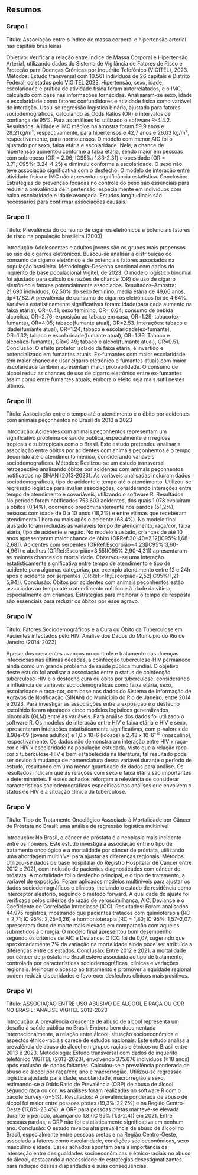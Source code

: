 ## Resumos

### Grupo I

Título: Associação entre o índice de massa corporal e hipertensão arterial nas capitais brasileiras

Objetivo: Verificar a relação entre Índice de Massa Corporal e Hipertensão Arterial, utilizando dados do Sistema de Vigilância de Fatores de Risco e Proteção para Doenças Crônicas por Inquérito Telefônico (VIGITEL), 2023. 
Métodos: Estudo transversal com 10.561 indivíduos de 26 capitais e Distrito Federal, coletados pelo VIGITEL 2023. Hipertensão, sexo, idade, escolaridade e prática de atividade física foram autorrelatados, e o IMC, calculado com base nas informações fornecidas. Analisaram-se sexo, idade e escolaridade como fatores confundidores e atividade física como variável de interação. Usou-se regressão logística binária, ajustada para fatores sociodemográficos, calculando as Odds Ratios (OR) e intervalos de confiança de 95%. Para as análises foi utilizado o software R-4.4.2.
Resultados: A idade e IMC médios na amostra foram 59,9 anos e 28,21kg/m², respectivamente, para hipertensos e 42,7 anos e 26,03 kg/m², respectivamente, para normotensos. O modelo com menor AIC foi o ajustado por sexo, faixa etária e escolaridade. Nele, a chance de hipertensão aumentou conforme a faixa etária, sendo maior em pessoas com sobrepeso (OR = 2.06; IC95%: 1.83-2.31) e obesidade (OR = 3.71;IC95%: 3.24-4.25) e diminuiu conforme a escolaridade. O sexo não teve associação significativa com o desfecho. O modelo de interação entre atividade física e IMC não apresentou significância estatística. 
Conclusão: Estratégias de prevenção focadas no controle do peso são essenciais para reduzir a prevalência de hipertensão, especialmente em indivíduos com baixa escolaridade e idade avançada. Estudos longitudinais são necessários para confirmar associações causais.


### Grupo II

Título: Prevalência do consumo de cigarros eletrônicos e potenciais fatores de risco na população brasileira (2003)

Introdução-Adolescentes e adultos jovens são os grupos mais propensos ao uso de cigarros eletrônicos. Buscou-se analisar a distribuição do consumo de cigarro eletrônico e de potenciais fatores associados na população brasileira. Metodologia–Desenho seccional com dados do inquérito de base populacional Vigitel, de 2023. O modelo logístico binomial foi ajustado para cálculo de razões de chance (OR) de uso de cigarro eletrônico e fatores potencialmente associados. Resultados–Amostra: 21.690 indivíduos, 62,50% do sexo feminino, média etária de 49,66 anos, dp=17,82. A prevalência de consumo de cigarros eletrônicos foi de 4,64%. Variáveis estatisticamente significativas foram: idade(para cada aumento na faixa etária), OR=0.41; sexo feminino, OR= 0.64; consumo de bebida alcoólica, OR=2.76; exposição ao tabaco em casa, OR=1.29; tabaco(ex-fumante), OR=4.05; tabaco(fumante atual), OR=2.53. Interações: tabaco e idade(fumante atual), OR=1.24; tabaco e escolaridade(ex-fumante), OR=1.32; tabaco e escolaridade(fumante atual), OR=1.36. Tabaco e álcool(ex-fumante), OR=0.49; tabaco e álcool(fumante atual), OR=0.51. Conclusão: O efeito protetor isolado da faixa etária, é invertido e potencializado em fumantes atuais. Ex-fumantes com maior escolaridade têm maior chance de usar cigarro eletrônico e fumantes atuais com maior escolaridade também apresentam maior probabilidade. O consumo de álcool reduz as chances de uso de cigarro eletrônico entre ex-fumantes assim como entre fumantes atuais, embora o efeito seja mais sutil nestes últimos. 

### Grupo III

Título: Associação entre o tempo até o atendimento e o óbito por acidentes com animais peçonhentos no Brasil de 2013 a 2023

Introdução: Acidentes com animais peçonhentos representam um significativo problema de saúde pública, especialmente em regiões tropicais e subtropicais como o Brasil. Este estudo pretendeu analisar a associação entre óbitos por acidentes com animais peçonhentos e o tempo decorrido até o atendimento médico, considerando variáveis sociodemográficas. 
Métodos: Realizou-se um estudo transversal retrospectivo analisando óbitos por acidentes com animais peçonhentos notificados no SINAN (2013-2023). As variáveis analisadas incluíram dados sociodemográficos, tipo de acidente e tempo até o atendimento. Utilizou-se regressão logística para avaliar associações, considerando interações entre tempo de atendimento e covariáveis, utilizando o software R. 
Resultados: No período foram notificados 753.603 acidentes, dos quais 1.078 evoluíram a óbitos (0,14%), ocorrendo predominantemente nos pardos (51,2%), pessoas com idade de 0 a 10 anos (18,2%) e entre vítimas que receberam atendimento 1 hora ou mais após o acidente (63,4%). No modelo final ajustado foram incluídas as variáveis tempo de atendimento, raça/cor, faixa etária, tipo de acidente e região. No modelo ajustado, crianças de até 10 anos apresentaram maior chance de óbito (ORRef:30-40=2,12[IC95%:1,68-2,68]). Acidentes com serpentes (ORRef:Escorpião=4,23[IC95%:3,60-4,96]) e abelhas (ORRef:Escorpião=3,55[IC95%:2,90-4,31]) apresentaram as maiores chances de mortalidade. Observou-se uma interação estatisticamente significativa entre tempo de atendimento e tipo de acidente para algumas categorias, por exemplo atendimento entre 12 e 24h após o acidente por serpentes (ORRef:<1h;Escorpião=2,52[IC95%:1,21-5,94]). 
Conclusão: Óbitos por acidentes com animais peçonhentos estão associados ao tempo até o atendimento médico e à idade da vítima, especialmente em crianças. Estratégias para melhorar o tempo de resposta são essenciais para reduzir os óbitos por esse agravo.

### Grupo IV

Título: Fatores Sociodemográficos e a Cura ou Óbito da Tuberculose em Pacientes infectados pelo HIV: Análise dos Dados do Município do Rio de Janeiro (2014-2023)

Apesar dos crescentes avanços no controle e tratamento das doenças infecciosas nas últimas décadas, a coinfecção tuberculose-HIV permanece ainda como um grande problema de saúde pública mundial. O objetivo deste estudo foi analisar a associação entre o status de coinfecção tuberculose-HIV e o desfecho cura ou óbito por tuberculose, considerando a influência de variáveis sociodemográficas como faixa etária, sexo, escolaridade e raça-cor, com base nos dados do Sistema de Informação de Agravos de Notificação (SINAN) do Município do Rio de Janeiro, entre 2014 e 2023. Para investigar as associações entre a exposição e o desfecho escolhido foram ajustados cinco modelos logísticos generalizados binomiais (GLM) entre as variáveis. Para análise dos dados foi utilizado o software R. Os modelos de interação entre HIV e faixa etária e HIV e sexo, apresentaram interações estatisticamente significativas, com p-valores de 8.98e-09 (jovens adultos) e 1,0 x 10-6 (idosos) e  2.43 x 10-6⁻¹⁰ (masculino), respectivamente. Os dados não demonstraram interação entre HIV x raça-cor e HIV x escolaridade na população estudada. Visto que a relação raca-cor x tuberculose-HIV é bem estabelecida na literatura, tal resultado pode ser devido à mudança de nomenclatura dessa variável durante o período de estudo, resultando em uma menor quantidade de dados para análise. Os resultados indicam que as relações com sexo e faixa etária são importantes e determinantes. E esses achados reforçam a relevância de considerar características sociodemográficas específicas nas análises que envolvem o status de HIV e a situação clínica da tuberculose.


### Grupo V

Título: Tipo de Tratamento Oncológico Associado à Mortalidade por Câncer de Próstata no Brasil: uma análise de regressão logística multinível

Introdução: No Brasil, o câncer de próstata é a neoplasia mais incidente entre os homens. Este estudo investiga a associação entre o tipo de tratamento oncológico e a mortalidade por câncer de próstata, utilizando uma abordagem multinível para ajustar as diferenças regionais. Métodos: Utilizou-se dados de base hospitalar do Registro Hospitalar de Câncer entre 2012 e 2021, com inclusão de pacientes diagnosticados com câncer de próstata. A mortalidade foi o desfecho principal, e o tipo de tratamento, a variável de exposição. Foram aplicados modelos multiníveis para ajustar os dados sociodemográficos e clínicos, incluindo o estado de residência como interceptor aleatório, seguindo o método forward. A qualidade do ajuste foi verificada pelos critérios de razão de verossimilhança, AIC, Deviance e o Coeficiente de Correlação Intraclasse (ICC). Resultados: Foram analisados 44.975 registros, mostrando que pacientes tratados com quimioterapia (RC = 2,71; IC 95%: 2,25–3,26) e hormonioterapia (RC = 1,80; IC 95%: 1,57–2,07) apresentam risco de morte mais elevado em comparação com aqueles submetidos à cirurgia. O modelo final apresentou bom desempenho segundo os critérios de AIC e Deviance. O ICC foi de 0,07, sugerindo que aproximadamente 7% da variação na mortalidade ainda pode ser atribuída a diferenças entre os estados. Conclusão: Entre 2012 e 2021, a mortalidade por câncer de próstata no Brasil esteve associada ao tipo de tratamento, controlada por características sociodemográficas, clínicas e variações regionais. Melhorar o acesso ao tratamento e promover a equidade regional podem reduzir disparidades e favorecer desfechos clínicos mais positivos.

### Grupo VI

Título: ASSOCIAÇÃO ENTRE USO ABUSIVO DE ÁLCOOL E RAÇA OU COR NO BRASIL: ANÁLISE VIGITEL 2013-2023

Introdução: A prevalência crescente de abuso de álcool representa um desafio à saúde pública no Brasil. Embora bem documentada internacionalmente, a relação entre álcool, situação socioeconômica e aspectos étnico-raciais carece de estudos nacionais. Este estudo analisa a prevalência de abuso de álcool em grupos raciais e étnicos no Brasil entre 2013 e 2023. Metodologia: Estudo transversal com dados do inquérito telefônico VIGITEL (2013-2023), envolvendo 375.676 indivíduos (≥18 anos) após exclusão de dados faltantes. Calculou-se a prevalência ponderada de abuso de álcool por raça/cor, ano e macrorregião. Utilizou-se regressão logística ajustada para idade, escolaridade, macrorregião e sexo, estimando-se a Odds Ratio de Prevalência (ORP) de abuso de álcool segundo raça ou cor. As análises foram realizadas no software R com o pacote Survey (α=5%). Resultados: A prevalência ponderada de abuso de álcool foi maior entre pessoas pretas (19,3%-22,2%) e na Região Centro-Oeste (17,6%-23,4%). A ORP para pessoas pretas manteve-se elevada durante o período, alcançando 1.8 (IC 95% [1.3-2.4]) em 2021. Entre pessoas pardas, a ORP não foi estatisticamente significativa em nenhum ano. Conclusão: O estudo revelou alta prevalência de abuso de álcool no Brasil, especialmente entre pessoas pretas e na Região Centro-Oeste, associada a fatores como escolaridade, condições socioeconômicas, sexo masculino e idade. Esses achados apontam para a importância da interseção entre desigualdades socioeconômicas e étnico-raciais no abuso do álcool, destacando a necessidade de estratégias desestigmatizantes para redução dessas disparidades e suas consequências.

